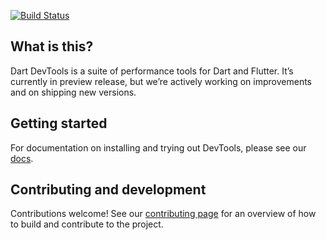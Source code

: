 [![Build Status](https://travis-ci.org/flutter/devtools.svg?branch=master)](https://travis-ci.org/flutter/devtools)

## What is this?

Dart DevTools is a suite of performance tools for Dart and Flutter. 
It’s currently in preview release, but we’re actively working on improvements and on shipping new versions.

## Getting started

For documentation on installing and trying out DevTools, please see our
[docs](https://flutter.github.io/devtools/).

## Contributing and development

Contributions welcome! See our
[contributing page](https://github.com/flutter/devtools/blob/master/CONTRIBUTING.md)
for an overview of how to build and contribute to the project.

